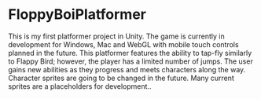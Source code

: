 # FloppyBoiPlatformer

This is my first platformer project in Unity. The game is currently in development for Windows, Mac and WebGL with mobile touch controls planned in the future. This platformer features the ability to tap-fly similarly to Flappy Bird; however, the player has a limited number of jumps. The user gains new abilities as they progress and meets characters along the way. Character sprites are going to be changed in the future. Many current sprites are a placeholders for development..
